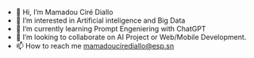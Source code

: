 - 👋 Hi, I’m Mamadou Ciré Diallo
- 👀 I’m interested in Artificial inteligence and Big Data
- 🌱 I’m currently learning Prompt Engeniering with ChatGPT
- 💞️ I’m looking to collaborate on AI Project or Web/Mobile Development.
- 📫 How to reach me mamadoucirediallo@esp.sn

<!---
kiriwelBoy/kiriwelBoy is a ✨ special ✨ repository because its `README.md` (this file) appears on your GitHub profile.
You can click the Preview link to take a look at your changes.
--->
